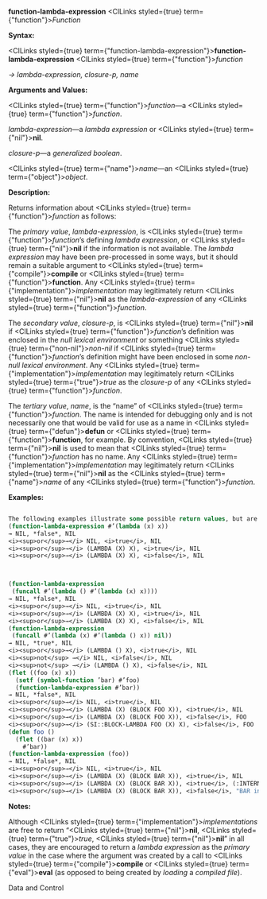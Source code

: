 **function-lambda-expression** <ClLinks styled={true} term={"function"}><i>Function</i></ClLinks> 



**Syntax:** 



<ClLinks styled={true} term={"function-lambda-expression"}><b>function-lambda-expression</b></ClLinks> <ClLinks styled={true} term={"function"}><i>function</i></ClLinks> 



*→ lambda-expression, closure-p, name* 



**Arguments and Values:** 



<ClLinks styled={true} term={"function"}><i>function</i></ClLinks>—a <ClLinks styled={true} term={"function"}><i>function</i></ClLinks>. 



*lambda-expression*—a *lambda expression* or <ClLinks styled={true} term={"nil"}><b>nil</b></ClLinks>. 



*closure-p*—a *generalized boolean*. 



<ClLinks styled={true} term={"name"}><i>name</i></ClLinks>—an <ClLinks styled={true} term={"object"}><i>object</i></ClLinks>. 



**Description:** 



Returns information about <ClLinks styled={true} term={"function"}><i>function</i></ClLinks> as follows: 



The *primary value*, *lambda-expression*, is <ClLinks styled={true} term={"function"}><i>function</i></ClLinks>’s defining *lambda expression*, or <ClLinks styled={true} term={"nil"}><b>nil</b></ClLinks> if the information is not available. The *lambda expression* may have been pre-processed in some ways, but it should remain a suitable argument to <ClLinks styled={true} term={"compile"}><b>compile</b></ClLinks> or <ClLinks styled={true} term={"function"}><b>function</b></ClLinks>. Any <ClLinks styled={true} term={"implementation"}><i>implementation</i></ClLinks> may legitimately return <ClLinks styled={true} term={"nil"}><b>nil</b></ClLinks> as the *lambda-expression* of any <ClLinks styled={true} term={"function"}><i>function</i></ClLinks>. 



The *secondary value*, *closure-p*, is <ClLinks styled={true} term={"nil"}><b>nil</b></ClLinks> if <ClLinks styled={true} term={"function"}><i>function</i></ClLinks>’s definition was enclosed in the *null lexical environment* or something <ClLinks styled={true} term={"non-nil"}><i>non-nil</i></ClLinks> if <ClLinks styled={true} term={"function"}><i>function</i></ClLinks>’s definition might have been enclosed in some *non-null lexical environment*. Any <ClLinks styled={true} term={"implementation"}><i>implementation</i></ClLinks> may legitimately return <ClLinks styled={true} term={"true"}><i>true</i></ClLinks> as the *closure-p* of any <ClLinks styled={true} term={"function"}><i>function</i></ClLinks>. 



The *tertiary value*, *name*, is the “name” of <ClLinks styled={true} term={"function"}><i>function</i></ClLinks>. The name is intended for debugging only and is not necessarily one that would be valid for use as a name in <ClLinks styled={true} term={"defun"}><b>defun</b></ClLinks> or <ClLinks styled={true} term={"function"}><b>function</b></ClLinks>, for example. By convention, <ClLinks styled={true} term={"nil"}><b>nil</b></ClLinks> is used to mean that <ClLinks styled={true} term={"function"}><i>function</i></ClLinks> has no name. Any <ClLinks styled={true} term={"implementation"}><i>implementation</i></ClLinks> may legitimately return <ClLinks styled={true} term={"nil"}><b>nil</b></ClLinks> as the <ClLinks styled={true} term={"name"}><i>name</i></ClLinks> of any <ClLinks styled={true} term={"function"}><i>function</i></ClLinks>. 



**Examples:**
```lisp

The following examples illustrate some possible return values, but are not intended to be exhaustive: 
(function-lambda-expression #’(lambda (x) x)) 
→ NIL, *false*, NIL 
<i><sup>or</sup>→</i> NIL, <i>true</i>, NIL 
<i><sup>or</sup>→</i> (LAMBDA (X) X), <i>true</i>, NIL 
<i><sup>or</sup>→</i> (LAMBDA (X) X), <i>false</i>, NIL 



(function-lambda-expression 
 (funcall #’(lambda () #’(lambda (x) x)))) 
→ NIL, *false*, NIL 
<i><sup>or</sup>→</i> NIL, <i>true</i>, NIL 
<i><sup>or</sup>→</i> (LAMBDA (X) X), <i>true</i>, NIL 
<i><sup>or</sup>→</i> (LAMBDA (X) X), <i>false</i>, NIL 
(function-lambda-expression 
 (funcall #’(lambda (x) #’(lambda () x)) nil)) 
→ NIL, *true*, NIL 
<i><sup>or</sup>→</i> (LAMBDA () X), <i>true</i>, NIL 
<i><sup>not</sup> →</i> NIL, <i>false</i>, NIL 
<i><sup>not</sup> →</i> (LAMBDA () X), <i>false</i>, NIL 
(flet ((foo (x) x)) 
  (setf (symbol-function ’bar) #’foo) 
  (function-lambda-expression #’bar)) 
→ NIL, *false*, NIL 
<i><sup>or</sup>→</i> NIL, <i>true</i>, NIL 
<i><sup>or</sup>→</i> (LAMBDA (X) (BLOCK FOO X)), <i>true</i>, NIL 
<i><sup>or</sup>→</i> (LAMBDA (X) (BLOCK FOO X)), <i>false</i>, FOO 
<i><sup>or</sup>→</i> (SI::BLOCK-LAMBDA FOO (X) X), <i>false</i>, FOO 
(defun foo () 
  (flet ((bar (x) x)) 
    #’bar)) 
(function-lambda-expression (foo)) 
→ NIL, *false*, NIL 
<i><sup>or</sup>→</i> NIL, <i>true</i>, NIL 
<i><sup>or</sup>→</i> (LAMBDA (X) (BLOCK BAR X)), <i>true</i>, NIL 
<i><sup>or</sup>→</i> (LAMBDA (X) (BLOCK BAR X)), <i>true</i>, (:INTERNAL FOO 0 BAR) 
<i><sup>or</sup>→</i> (LAMBDA (X) (BLOCK BAR X)), <i>false</i>, "BAR in FOO" 

```
**Notes:** 



Although <ClLinks styled={true} term={"implementation"}><i>implementations</i></ClLinks> are free to return “<ClLinks styled={true} term={"nil"}><b>nil</b></ClLinks>, <ClLinks styled={true} term={"true"}><i>true</i></ClLinks>, <ClLinks styled={true} term={"nil"}><b>nil</b></ClLinks>” in all cases, they are encouraged to return a *lambda expression* as the *primary value* in the case where the argument was created by a call to <ClLinks styled={true} term={"compile"}><b>compile</b></ClLinks> or <ClLinks styled={true} term={"eval"}><b>eval</b></ClLinks> (as opposed to being created by *loading* a *compiled file*). 



Data and Control 











